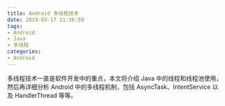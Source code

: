 ```yaml
---
title: Android 多线程技术
date: 2019-03-17 11:56:59
tags:
- Android
- Java 
- 多线程
categories:
- Android
---
```


多线程技术一直是软件开发中的重点，本文将介绍 Java 中的线程和线程池使用，然后再详细分析 Android 中的多线程机制，包括 AsyncTask、IntentService 以及 HandlerThread 等等。<!--more--> 

